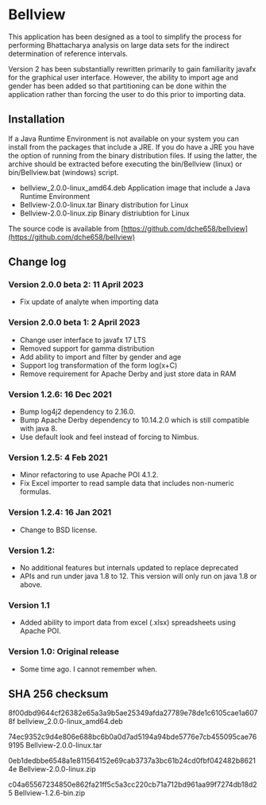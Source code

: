 # Bellview

This application has been designed as a tool to simplify the process for 
performing Bhattacharya analysis on large data sets for the indirect
determination of reference intervals.

Version 2 has been substantially rewritten primarily to gain familiarity 
javafx for the graphical user interface. However, the ability to import
age and gender has been added so that partitioning can be done within
the application rather than forcing the user to do this prior to importing
data.

## Installation

If a Java Runtime Environment is not available on your system you can install from the packages that include a JRE. If you do have a JRE you have the option of running from the binary distribution files. If using the latter, the archive should be extracted before executing the bin/Bellview (linux) or bin/Bellview.bat (windows) script. 

- bellview_2.0.0-linux_amd64.deb Application image that include a Java Runtime Environment
- Bellview-2.0.0-linux.tar Binary distribution for Linux
- Bellview-2.0.0-linux.zip Binary distriubtion for Linux

The source code is available from
[https://github.com/dche658/bellview](https://github.com/dche658/bellview)


## Change log

### Version 2.0.0 beta 2: 11 April 2023

- Fix update of analyte when importing data

### Version 2.0.0 beta 1: 2 April 2023

- Change user interface to javafx 17 LTS
- Removed support for gamma distribution
- Add ability to import and filter by gender and age
- Support log transformation of the form log(x+C)
- Remove requirement for Apache Derby and just store data in RAM

### Version 1.2.6: 16 Dec 2021

- Bump log4j2 dependency to 2.16.0. 
- Bump Apache Derby dependency to 10.14.2.0 which is still compatible with java 8. 
- Use default look and feel instead of forcing to Nimbus.

### Version 1.2.5: 4 Feb 2021

- Minor refactoring to use Apache POI 4.1.2. 
- Fix Excel importer to read sample data that includes non-numeric formulas. 

### Version 1.2.4: 16 Jan 2021

- Change to BSD license.

### Version 1.2: 

- No additional features but internals updated to replace deprecated
- APIs and run under java 1.8 to 12. This version will only run on java 1.8 or above.

### Version 1.1

- Added ability to import data from excel (.xlsx) spreadsheets using Apache POI.

### Version 1.0: Original release

- Some time ago. I cannot remember when.

## SHA 256 checksum

8f00dbd9644cf26382e65a3a9b5ae25349afda27789e78de1c6105cae1a6078f  bellview_2.0.0-linux_amd64.deb

74ec9352c9d4e806e688bc6b0a0d7ad5194a94bde5776e7cb455095cae769195  Bellview-2.0.0-linux.tar

0eb1dedbbe6548a1e811564152e69cab3737a3bc61b24cd0fbf042482b86214e  Bellview-2.0.0-linux.zip


c04a65567234850e862fa21ff5c5a3cc220cb71a712bd961aa99f7274db18d25 Bellview-1.2.6-bin.zip
